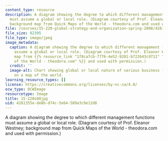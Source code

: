 ```yaml
---
content_type: resource
description: A diagram showing the degree to which different management functions
  must assume a global or local role. (Diagram courtesy of Prof. Eleanor Westney;
  background map from Quick Maps of the World - theodora.com and used with permission.)
file: /courses/15-220-global-strategy-and-organization-spring-2008/4261355ede8bd74c5e64589a3c9e12d8_15-220s08.jpg
file_size: 82395
file_type: image/jpeg
image_metadata:
  caption: A diagram showing the degree to which different management functions must
    assume a global or local role. (Diagram courtesy of Prof. Eleanor Westney; background
    map from {{% resource_link "1f8ca7cb-7776-4e52-9201-b722643c9711" "Quick Maps
    of the World - theodora.com" %}} and used with permission.)
  credit: ''
  image-alt: Chart showing global or local nature of various business functions overlaid
    on a map of the world.
learning_resource_types: []
license: https://creativecommons.org/licenses/by-nc-sa/4.0/
ocw_type: OCWImage
resourcetype: Image
title: 15-220s08jpg
uid: 4261355e-de8b-d74c-5e64-589a3c9e12d8
---
```

A diagram showing the degree to which different management functions must assume a global or local role. (Diagram courtesy of Prof. Eleanor Westney; background map from Quick Maps of the World - theodora.com and used with permission.)